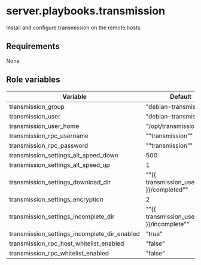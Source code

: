 # server.playbooks.transmission
Install and configure transmission on the remote hosts.

## Requirements
None

## Role variables
| Variable                                     | Default                                       | Comments |
|----------------------------------------------|-----------------------------------------------|----------|
| transmission_group                           | "debian-transmission"                         |          |
| transmission_user                            | "debian-transmission"                         |          |
| transmission_user_home                       | "/opt/transmission"                           |          |
| transmission_rpc_username                    | "\"transmission\""                            |          |
| transmission_rpc_password                    | "\"transmission\""                            |          |
| transmission_settings_alt_speed_down         | 500                                           |          |
| transmission_settings_alt_speed_up           | 1                                             |          |
| transmission_settings_download_dir           | "\"{{ transmission_user_home }}/completed\""  |          |
| transmission_settings_encryption             | 2                                             |          |
| transmission_settings_incomplete_dir         | "\"{{ transmission_user_home }}/incomplete\"" |          |
| transmission_settings_incomplete_dir_enabled | "true"                                        |          |
| transmission_rpc_host_whitelist_enabled      | "false"                                       |          |
| transmission_rpc_whitelist_enabled           | "false"                                       |          |
